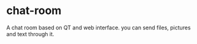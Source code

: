 # chat-room
A chat room based on QT and web interface. you can send files, pictures and text through it.
